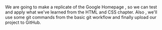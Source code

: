 We are going to make a replicate of the Google Homepage , so we can test and apply what we've learned from the HTML and CSS chapter. Also , we'll use some git commands from the basic git workflow and finally upload our project to GitHub.
